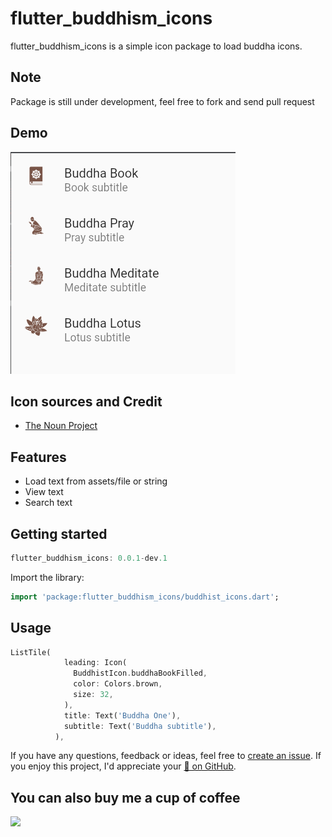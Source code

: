 # flutter_buddhism_icons 

flutter_buddhism_icons is a simple icon package to load buddha icons.   

## Note  
Package is still under development, feel free to fork and send pull request

## Demo
![Image](https://github.com/CodingWithTashi/flutter_buddhism_icons/blob/main/example/demo/demo.png?raw=true)

## Icon sources and Credit
* [The Noun Project](https://thenounproject.com/)

## Features
* Load text from assets/file or string
* View text
* Search text

## Getting started

```dart
flutter_buddhism_icons: 0.0.1-dev.1

```   
Import the library:
```dart
import 'package:flutter_buddhism_icons/buddhist_icons.dart';

```
## Usage   

```dart
ListTile(
            leading: Icon(
              BuddhistIcon.buddhaBookFilled,
              color: Colors.brown,
              size: 32,
            ),
            title: Text('Buddha One'),
            subtitle: Text('Buddha subtitle'),
          ),
```   


If you have any questions, feedback or ideas, feel free to [create an
issue](https://github.com/CodingWithTashi/flutter_buddhism_icons/issues/new). If you enjoy this
project, I'd appreciate your [🌟 on GitHub](https://github.com/CodingWithTashi/flutter_buddhism_icons/).   

## You can also buy me a cup of coffee   
<a href="https://www.buymeacoffee.com/codingwithtashi"><img src="https://cdn.buymeacoffee.com/buttons/v2/default-yellow.png" width=200px></a>
